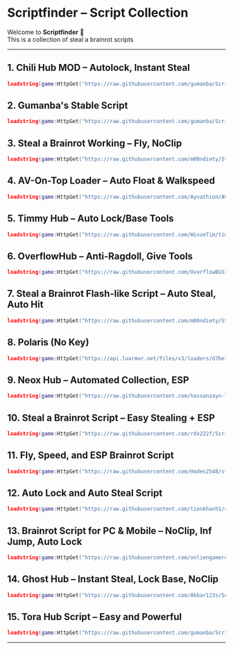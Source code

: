 # Scriptfinder – Script Collection

Welcome to **Scriptfinder** 🎉  
This is a collection of steal a brainrot scripts 

---

## 1. Chili Hub MOD – Autolock, Instant Steal
```lua
loadstring(game:HttpGet("https://raw.githubusercontent.com/gumanba/Scripts/refs/heads/main/StealaBrainrot.lua"))()
```

## 2. Gumanba's Stable Script
```lua
loadstring(game:HttpGet("https://raw.githubusercontent.com/gumanba/Scripts/refs/heads/main/StealaBrainrotStable.lua"))()
```

## 3. Steal a Brainrot Working – Fly, NoClip
```lua
loadstring(game:HttpGet("https://raw.githubusercontent.com/m00ndiety/Steal-a-brainrot/refs/heads/main/Steal.lua"))()
```

## 4. AV-On-Top Loader – Auto Float & Walkspeed
```lua
loadstring(game:HttpGet("https://raw.githubusercontent.com/Ayvathion/AV-On-Top/refs/heads/main/Loader.lua"))()
```

## 5. Timmy Hub – Auto Lock/Base Tools
```lua
loadstring(game:HttpGet("https://raw.githubusercontent.com/WinzeTim/timmyhack2/refs/heads/main/stealabrainrot.lua"))()
```

## 6. OverflowHub – Anti-Ragdoll, Give Tools
```lua
loadstring(game:HttpGet("https://raw.githubusercontent.com/OverflowBGSI/Overflow/refs/heads/main/loader.lua"))()
```

## 7. Steal a Brainrot Flash-like Script – Auto Steal, Auto Hit
```lua
loadstring(game:HttpGet("https://raw.githubusercontent.com/m00ndiety/Steal-a-brainrot/refs/heads/main/StealFlash.lua"))()
```

## 8. Polaris (No Key)
```lua
loadstring(game:HttpGet("https://api.luarmor.net/files/v3/loaders/d7be76c234d46ce6770101fded39760c.lua"))()
```

## 9. Neox Hub – Automated Collection, ESP
```lua
loadstring(game:HttpGet("https://raw.githubusercontent.com/hassanzayn-lua/NEOXHUBMAIN/refs/heads/main/Script.lua"))()
```

## 10. Steal a Brainrot Script – Easy Stealing + ESP
```lua
loadstring(game:HttpGet("https://raw.githubusercontent.com/rdx222f/Scripts/refs/heads/main/StealaBrainrot.lua"))()
```

## 11. Fly, Speed, and ESP Brainrot Script
```lua
loadstring(game:HttpGet("https://raw.githubusercontent.com/Hades2548/steal-a-brainrot-fixed/refs/heads/main/main.lua"))()
```

## 12. Auto Lock and Auto Steal Script
```lua
loadstring(game:HttpGet("https://raw.githubusercontent.com/tienkhanh1/spicy/main/Chilli.lua"))()
```

## 13. Brainrot Script for PC & Mobile – NoClip, Inf Jump, Auto Lock
```lua
loadstring(game:HttpGet("https://raw.githubusercontent.com/onliengamerop/Steal-a-brainrot/refs/heads/main/main.lua"))()
```

## 14. Ghost Hub – Instant Steal, Lock Base, NoClip
```lua
loadstring(game:HttpGet("https://raw.githubusercontent.com/Akbar123s/Script-Roblox-/refs/heads/main/Script.lua"))()
```

## 15. Tora Hub Script – Easy and Powerful
```lua
loadstring(game:HttpGet("https://raw.githubusercontent.com/gumanba/Scripts/refs/heads/main/StealaBrainrotHub.lua"))()
```

---
